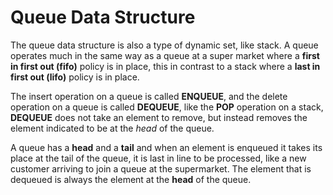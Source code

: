 # Queue Data Structure

The queue data structure is also a type of dynamic set, like stack. A queue operates much in the same way as a queue at a super market where a **first in first out (fifo)** policy is in place, this in contrast to a stack where a **last in first out (lifo)** policy is in place.

The insert operation on a queue is called **ENQUEUE**, and the delete operation on a queue is called **DEQUEUE**, like the **POP** operation on a stack, **DEQUEUE** does not take an element to remove, but instead removes the element indicated to be at the *head* of the queue.

A queue has a **head** and a **tail** and when an element is enqueued it takes its place at the tail of the queue, it is last in line to be processed, like a new customer arriving to join a queue at the supermarket. The element that is dequeued is always the element at the **head** of the queue.
